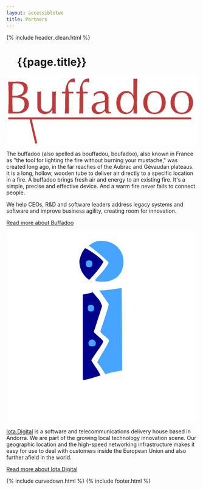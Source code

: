 ```yaml
---
layout: accessibletwo
title: Partners
---
```


{% include header_clean.html %}
<div style="margin-left: 2em;">
  <h1>{{page.title}}</h1>
</div>

<div class="partners-list">
  <div>
    <p><img src="/images/partners/buffadoo_logo_v2-1.png"/></p>
  </div>
  <div>
    <p>The buffadoo (also spelled as bouffadou, boufadoo), also known in France as "the tool for lighting the fire without burning your mustache," was created long ago, in the far reaches of the Aubrac and Gévaudan plateaus. It is a long, hollow, wooden tube to deliver air directly to a specific location in a fire. A buffadoo brings fresh air and energy to an existing fire. It's a simple, precise and effective device. And a warm fire never fails to connect people.</p>
    <p>
    We help CEOs, R&D and software leaders address legacy systems and software and improve business agility, creating room for innovation.
    </p>
    <p>
      <a href="https://buffadoo.nl" target="_blank">Read more about Buffadoo</a></p>
  </div>

  <div>
    <p><img src="/images/partners/iota.digital.png"/></p>
  </div>
  <div>
    <p><a href="http://iota.digital" target="_blank">Iota.Digital</a> is a software and telecommunications delivery house based in Andorra. We are part of the growing local technology innovation scene. Our geographic location and the high-speed networking infrastructure makes it easy for use to deal with customers inside the European Union and also further afield in the world.
    </p>
    <p>
      <a href="http://iota.digital" target="_blank">Read more about Iota.Digital</a>
    </p>  
  </div>
</div>

{% include curvedown.html %}
{% include footer.html %}
